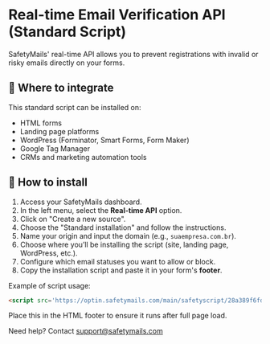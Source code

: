# Real-time Email Verification API (Standard Script)

SafetyMails' real-time API allows you to prevent registrations with invalid or risky emails directly on your forms.

## 📌 Where to integrate

This standard script can be installed on:

- HTML forms
- Landing page platforms
- WordPress (Forminator, Smart Forms, Form Maker)
- Google Tag Manager
- CRMs and marketing automation tools

## 🔧 How to install

1. Access your SafetyMails dashboard.
2. In the left menu, select the **Real-time API** option.
3. Click on "Create a new source".
4. Choose the "Standard installation" and follow the instructions.
5. Name your origin and input the domain (e.g., `suaempresa.com.br`).
6. Choose where you’ll be installing the script (site, landing page, WordPress, etc.).
7. Configure which email statuses you want to allow or block.
8. Copy the installation script and paste it in your form's **footer**.

Example of script usage:
```html
<script src='https://optin.safetymails.com/main/safetyscript/28a389f6fd52************29fd837e8ee8c280/safetyoptin.js'></script>
```

Place this in the HTML footer to ensure it runs after full page load.

Need help? Contact [support@safetymails.com](mailto:support@safetymails.com)
